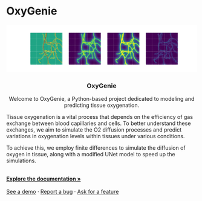 # OxyGenie
<a name="readme-top"></a>

<img src="/img/pred1.png">




<h3 align="center">OxyGenie</h3>

  <p align="center">
    Welcome to OxyGenie, a Python-based project dedicated to modeling and predicting tissue oxygenation.
  <p>
	Tissue oxygenation is a vital process that depends on the efficiency of gas exchange between blood capillaries and cells. 
	To better understand these exchanges, we aim to simulate the O2 diffusion processes and predict variations in oxygenation levels within tissues under various conditions.
	</p>
	<p>
	To achieve this, we employ finite differences to simulate the diffusion of oxygen in tissue, along with a modified UNet model to speed up the simulations.
</p>
    <br />
    <a href="https://alex6crbt.github.io/OxyGenie"><strong>Explore the documentation »</strong></a>
    <br />
    <br />
    <a href="https://github.com/Alex6Crbt/OxyGenie">See a demo</a>
    ·
    <a href="https://github.com/Alex6Crbt/OxyGenie/issues">Report a bug</a>
    ·
    <a href="https://github.com/Alex6Crbt/OxyGenie/issues">Ask for a feature</a>
  </p>
</div>
